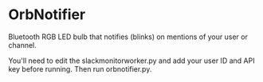 # OrbNotifier
Bluetooth RGB LED bulb that notifies (blinks) on mentions of your user or channel.

You'll need to edit the slackmonitorworker.py and add your user ID and API key before running. Then run orbnotifier.py.
